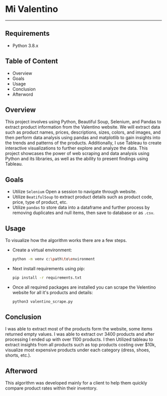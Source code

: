 # Mi Valentino
---

## Requirements
* Python 3.8.x

## Table of Content
* Overview
* Goals
* Usage
* Conclusion
* Afterword

## Overview
This project involves using Python, Beautiful Soup, Selenium, and Pandas to extract product information from the Valentino website. We will extract data such as product names, prices, descriptions, sizes, colors, and images, and then perform data analysis using pandas and matplotlib to gain insights into the trends and patterns of the products. Additionally, I use Tableau to create interactive visualizations to further explore and analyze the data. This project showcases the power of web scraping and data analysis using Python and its libraries, as well as the ability to present findings using Tableau.

## Goals
* Utilize `Selenium` Open a session to navigate through website.
* Utilize `BeatifulSoup` to extract product details such as product code, price, type of product, etc.
* Utilize `pandas` to store data into a dataframe and further process by removing duplicates and null items, then save to database or as `.csv`.

## Usage
To visualize how the algorithm works there are a few steps.

* Create a virtual environment:
    ```Bash
    python -m venv c:\path\to\environment
    ```
* Next install requirements using pip:
    ```Bash
    pip install -r requirements.txt
    ```
* Once all required packages are installed you can scrape the Velentino website for all it's products and details:
    ```Bash
    python3 valentino_scrape.py
    ```
## Conclusion
I was able to extract most of the products form the website, some items returned empty values.  I was able to extract ovr 3400 products and after processing I ended up with over 1100 products.  I then Utilized tableau to extract insights from all products such as top products costing over $10k, visualize most expensive products under each category (dress, shoes, shorts, etc.).

## Afterword
This algorithm was developed mainly for a client to help them quickly compare product rates within their inventory.